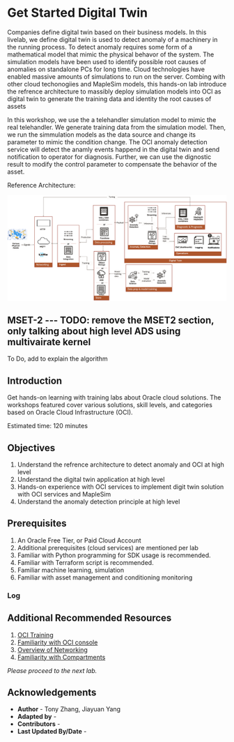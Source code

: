 # Get Started Digital Twin 

Companies define digital twin based on their business models. In this livelab, we define digital twin is used to detect anomaly of a machinery in the running process. To detect anomaly requires some form of a mathematical model that mimic the physical behavor of the system. The simulation models have been used to identify possible root causes of anomalies on standalone PCs for long time. Cloud technologies have enabled massive amounts of simulations to run on the server. Combing with other cloud techonogiies and MapleSim models, this hands-on lab introduce the refrence architecture to massibly deploy simulation models into OCI as digital twin to generate the training data and identity the root causes of assets

In this workshop, we use the a telehandler simulation model to mimic the real telehandler. We generate training data from the simulation model. Then, we run the simmulation models as the data source and change its parameter to mimic the condition change. The OCI anomaly detection service will detect the anamly events happend in the digital twin and send notification to operator for diagnosis. Further, we can use the dignostic result to modify the control parameter to compensate the behavior of the asset.

Reference Architecture:

![Digital Twin Architecture](./images/achitecture.png)

## MSET-2 --- TODO: remove the MSET2 section, only talking about high level ADS using multivairate kernel

To Do, add to explain the algorithm



## Introduction

Get hands-on learning with training labs about Oracle cloud solutions. The workshops featured cover various solutions, skill levels, and categories based on Oracle Cloud Infrastructure (OCI).

Estimated time: 120 minutes



## Objectives

1. Understand the refrence architecture to detect anomaly and OCI at high level
2. Understand the digital twin application at high level
3. Hands-on experience with OCI services to implement digit twin solution with OCI services and MapleSim
4. Understand the anomaly detection principle at high level 



## Prerequisites

1. An Oracle Free Tier, or Paid Cloud Account 
2. Additional prerequisites (cloud services) are mentioned per lab
3. Familiar with Python programming for SDK usage is recommended.
4. Familiar with Terraform script is recommended.
5. Familiar machine learning, simulation 
6. Familiar with asset management and conditioning monitoring

### Log


## Additional Recommended Resources

1. [OCI Training](https://cloud.oracle.com/en_US/iaas/training)
2. [Familiarity with OCI console](https://docs.us-phoenix-1.oraclecloud.com/Content/GSG/Concepts/console.htm)
3. [Overview of Networking](https://docs.us-phoenix-1.oraclecloud.com/Content/Network/Concepts/overview.htm)
4. [Familiarity with Compartments](https://docs.us-phoenix-1.oraclecloud.com/Content/GSG/Concepts/concepts.htm)


*Please proceed to the next lab.*

## Acknowledgements

- **Author** - Tony Zhang, Jiayuan Yang
- **Adapted by** -  
- **Contributors** - 
- **Last Updated By/Date** - 

